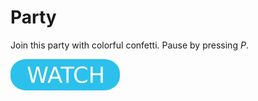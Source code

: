 # Party

Join this party with colorful confetti. Pause by pressing _P_.

[![button](watch.png)](party.html)
